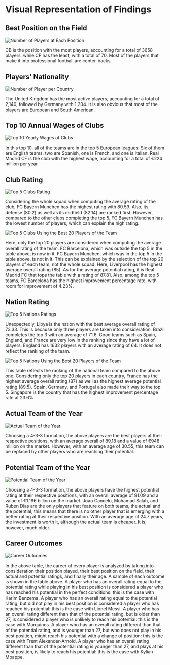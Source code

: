 # **Visual Representation of Findings**

## **Best Position on the Field**

![Number of Players at Each Position](https://github.com/EdwinKhoury/FIFA-23-Project/assets/146214280/315759a0-e084-44a3-8492-fc4a6f414529)

CB is the position with the most players, accounting for a total of 3658 players, while CF has the least, with a total of 70.
Most of the players that make it into professional football are center-backs.


## **Players' Nationality** 

![Number of Player per Country](https://github.com/EdwinKhoury/FIFA-23-Project/assets/146214280/e725c57c-347f-41bb-b2c8-438fa650364c)

The United Kingdom has the most active players, accounting for a total of 2,140, followed by Germany with 1,204.
It is also obvious that most of the players are European and South American.


## **Top 10 Annual Wages of Clubs**

![Top 10 Yearly Wages of Clubs](https://github.com/EdwinKhoury/FIFA-23-Project/assets/146214280/a7a4b1c4-5f39-4e02-a11c-b1615bb2040f)

In this top 10, all of the teams are in the top 5 European leagues: Six of them are English teams, two are Spanish, one is French, and one is Italian.
Real Madrid CF is the club with the highest wage, accounting for a total of €224 million per year.


## **Club Rating**

![Top 5 Clubs Rating](https://github.com/EdwinKhoury/FIFA-23-Project/assets/146214280/675eed5f-d9c2-4f5a-b424-c3d37f788f40)

Considering the whole squad when computing the average rating of the club, FC Bayern Munchen has the highest rating with 80.59. Also, its defense (80.2) as well as its midfield (82.14) are ranked first. However, compared to the other clubs completing the top 5, FC Bayern Munchen has the lowest number of players, which can explain the high rating.


![Top 5 Clubs Using the Best 20 Players of the Team](https://github.com/EdwinKhoury/FIFA-23-Project/assets/146214280/dd0f266a-d7e7-4166-ba6c-8a1209908b8a)

Here, only the top 20 players are considered when computing the average overall rating of the team. FC Barcelona, which was outside the top 5 in the table above, is now in it. FC Bayern Munchen, which was in the top 5 in the table above, is not in it. This can be explained by the selection of the top 20 players of each team, not the whole squad. Here, Liverpool has the highest average overall rating (85).
As for the average potential rating, it is Real Madrid FC that tops the table with a rating of 87.81.
Also, among the top 5 teams, FC Barcelona has the highest improvement percentage rate, with room for improvement of 4.23%.


## **Nation Rating**

![Top 5 Nations Ratings](https://github.com/EdwinKhoury/FIFA-23-Project/assets/146214280/b5d82187-4484-408e-976b-44633e0e479c)


Unexpectedly, Libya is the nation with the best average overall rating of 73.33. This is because only three players are taken into consideration. Brazil completes the top 3 with an average of 71.6.
Good teams such as Spain, England, and France are very low in the ranking since they have a lot of players. England has 1632 players with an average rating of 64. It does not reflect the ranking of the team.


![Top 5 Nations Using the Best 20 Players of the Team](https://github.com/EdwinKhoury/FIFA-23-Project/assets/146214280/969a7fd3-b404-4f11-8133-1b8b16353e09)

This table reflects the ranking of the national team compared to the above one. Considering only the top 20 players in each country, France has the highest average overall rating (87) as well as the highest average potential rating (89.5). Spain, Germany, and Portugal also made their way to the top 5. Singapore is the country that has the highest improvement percentage rate at 23.6%


## **Actual Team of the Year**

![Actual Team of the Year](https://github.com/EdwinKhoury/FIFA-23-Project/assets/146214280/7e233bb1-93c8-4d9a-b5a9-47998f1f58f4)

Choosing a 4-3-3 formation, the above players are the best players at their respective positions, with an average overall of 89.18 and a value of €948 million on the market.
However, with an average age of 30.55, this team can be replaced by other players who are reaching their potential.


## **Potential Team of the Year**

![Potential Team of the Year](https://github.com/EdwinKhoury/FIFA-23-Project/assets/146214280/c3f0994c-7abc-41ec-bfeb-2aff5c44cee0)

Choosing a 4-3-3 formation, the above players have the highest potential rating at their respective positions, with an overall average of 91.09 and a value of €1.196 billion on the market.
Joao Cancelo, Mohamad Salah, and Ruben Dias are the only players that feature on both teams, the actual and the potential; this means that there is no other player that is emerging with a better rating at their respective position.
With an average age of 24.7 years, the investment is worth it, although the actual team is cheaper. It is, however, much older.


## **Career Outcomes**

![Career Outcomes](https://github.com/EdwinKhoury/FIFA-23-Project/assets/146214280/fbc67858-9075-4001-8894-776e22675337)

In the above table, the career of every player is analyzed by taking into consideration their position played, their best position on the field, their actual and potential ratings, and finally their age. A sample of each outcome is shown in the table above.
A player who has an overall rating equal to the potential rating  while playing in his best position is considered a player who has reached his potential in the perfect conditions: this is the case with Karim Benzema.
A player who has an overall rating equal to the potential rating, but did not play in his best position is considered a player who has reached his potential: this is the case with Lionel Messi.
A player who has an overall rating different than that of the potential rating, but is older than 27, is considered a player who is unlikely to reach his potential: this is the case with Marquinos.
A player who has an overall rating different than that of the potential rating, and is younger than 27, but who does not play in his best position, might reach his potential with a change of position: this is the case with Trent Alexander-Arnold.
A player who has an overall rating different than that of the potential rating is younger than 27, and plays at his best position, is likely to reach his potential: this is the case with Kylian Mbappe.
